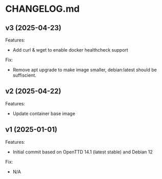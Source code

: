 # CHANGELOG.md


## v3 (2025-04-23)
Features:
  - Add curl & wget to enable docker healthcheck support

Fix:
  - Remove apt upgrade to make image smaller, debian:latest should be suffiscient. 






## v2 (2025-04-22)
Features:
  - Update container base image




## v1 (2025-01-01)
Features:
  - Initial commit based on OpenTTD 14.1 (latest stable) and Debian 12

Fix:
  - N/A

